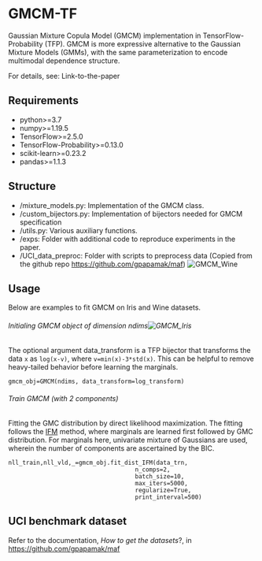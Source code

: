 # GMCM-TF
Gaussian Mixture Copula Model (GMCM) implementation in TensorFlow-Probability (TFP). GMCM is more expressive alternative to the Gaussian Mixture Models (GMMs), with the same parameterization to encode multimodal dependence structure.

For details, see:
Link-to-the-paper

## Requirements
- python>=3.7
- numpy>=1.19.5
- TensorFlow>=2.5.0
- TensorFlow-Probability>=0.13.0
- scikit-learn>=0.23.2
- pandas>=1.1.3


## Structure
- /mixture_models.py: Implementation of the GMCM class.
- /custom_bijectors.py: Implementation of bijectors needed for GMCM specification
- /utils.py: Various auxiliary functions.
- /exps: Folder with additional code to reproduce experiments in the paper.
- /UCI_data_preproc: Folder with scripts to preprocess data (Copied from the github repo https://github.com/gpapamak/maf)
![GMCM_Wine](https://user-images.githubusercontent.com/16651379/214678434-2e0d38d3-6a48-45e2-8466-1fb6fbb412ad.png)

## Usage
Below are examples to fit GMCM on Iris and Wine datasets.
###### Initialing GMCM object of dimension ndims![GMCM_Iris](https://user-images.githubusercontent.com/16651379/214678357-5477e50a-287a-44d6-9b28-0075f2e024d5.png)

The optional argument data_transform is a TFP bijector that transforms the data ```x``` as ```log(x-v)```, where ```v=min(x)-3*std(x)```. This can be helpful to remove heavy-tailed behavior before learning the marginals.
```
gmcm_obj=GMCM(ndims, data_transform=log_transform)
```
###### Train GMCM (with 2 components)
Fitting the GMC distribution by direct likelihood maximization. The fitting follows the [IFM](https://open.library.ubc.ca/soa/cIRcle/collections/facultyresearchandpublications/52383/items/1.0225985) method, where marginals are learned first followed by GMC distribution. For marginals here, univariate mixture of Gaussians are used, wherein the number of components are ascertained by the BIC.  
```
nll_train,nll_vld,_=gmcm_obj.fit_dist_IFM(data_trn,
                                    n_comps=2,
                                    batch_size=10,
                                    max_iters=5000,
                                    regularize=True,
                                    print_interval=500)
```

## UCI benchmark dataset
Refer to the documentation, *How to get the datasets*?, in https://github.com/gpapamak/maf

